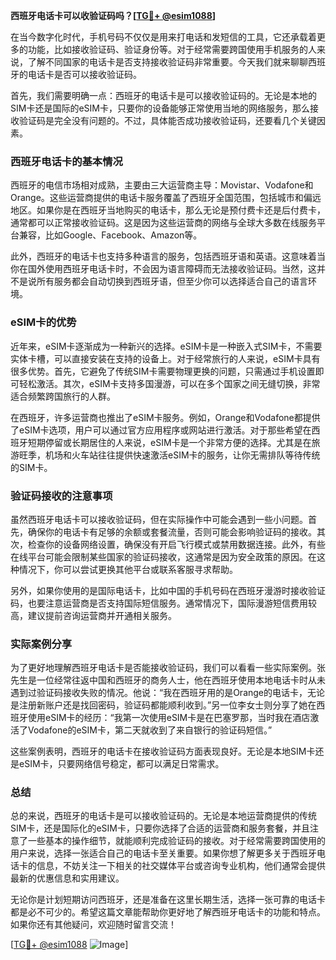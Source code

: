 **西班牙电话卡可以收验证码吗？[[TG💪+ @esim1088](https://t.me/s/esim1088)]**

在当今数字化时代，手机号码不仅仅是用来打电话和发短信的工具，它还承载着更多的功能，比如接收验证码、验证身份等。对于经常需要跨国使用手机服务的人来说，了解不同国家的电话卡是否支持接收验证码非常重要。今天我们就来聊聊西班牙的电话卡是否可以接收验证码。

首先，我们需要明确一点：西班牙的电话卡是可以接收验证码的。无论是本地的SIM卡还是国际的eSIM卡，只要你的设备能够正常使用当地的网络服务，那么接收验证码是完全没有问题的。不过，具体能否成功接收验证码，还要看几个关键因素。

### 西班牙电话卡的基本情况

西班牙的电信市场相对成熟，主要由三大运营商主导：Movistar、Vodafone和Orange。这些运营商提供的电话卡服务覆盖了西班牙全国范围，包括城市和偏远地区。如果你是在西班牙当地购买的电话卡，那么无论是预付费卡还是后付费卡，通常都可以正常接收验证码。这是因为这些运营商的网络与全球大多数在线服务平台兼容，比如Google、Facebook、Amazon等。

此外，西班牙的电话卡也支持多种语言的服务，包括西班牙语和英语。这意味着当你在国外使用西班牙电话卡时，不会因为语言障碍而无法接收验证码。当然，这并不是说所有服务都会自动切换到西班牙语，但至少你可以选择适合自己的语言环境。

### eSIM卡的优势

近年来，eSIM卡逐渐成为一种新兴的选择。eSIM卡是一种嵌入式SIM卡，不需要实体卡槽，可以直接安装在支持的设备上。对于经常旅行的人来说，eSIM卡具有很多优势。首先，它避免了传统SIM卡需要物理更换的问题，只需通过手机设置即可轻松激活。其次，eSIM卡支持多国漫游，可以在多个国家之间无缝切换，非常适合频繁跨国旅行的人群。

在西班牙，许多运营商也推出了eSIM卡服务。例如，Orange和Vodafone都提供了eSIM卡选项，用户可以通过官方应用程序或网站进行激活。对于那些希望在西班牙短期停留或长期居住的人来说，eSIM卡是一个非常方便的选择。尤其是在旅游旺季，机场和火车站往往提供快速激活eSIM卡的服务，让你无需排队等待传统的SIM卡。

### 验证码接收的注意事项

虽然西班牙电话卡可以接收验证码，但在实际操作中可能会遇到一些小问题。首先，确保你的电话卡有足够的余额或套餐流量，否则可能会影响验证码的接收。其次，检查你的设备网络设置，确保没有开启飞行模式或禁用数据连接。此外，有些在线平台可能会限制某些国家的验证码接收，这通常是因为安全政策的原因。在这种情况下，你可以尝试更换其他平台或联系客服寻求帮助。

另外，如果你使用的是国际电话卡，比如中国的手机号码在西班牙漫游时接收验证码，也要注意运营商是否支持国际短信服务。通常情况下，国际漫游短信费用较高，建议提前咨询运营商并开通相关服务。

### 实际案例分享

为了更好地理解西班牙电话卡是否能接收验证码，我们可以看看一些实际案例。张先生是一位经常往返中国和西班牙的商务人士，他在西班牙使用本地电话卡时从未遇到过验证码接收失败的情况。他说：“我在西班牙用的是Orange的电话卡，无论是注册新账户还是找回密码，验证码都能顺利收到。”另一位李女士则分享了她在西班牙使用eSIM卡的经历：“我第一次使用eSIM卡是在巴塞罗那，当时我在酒店激活了Vodafone的eSIM卡，第二天就收到了来自银行的验证码短信。”

这些案例表明，西班牙的电话卡在接收验证码方面表现良好。无论是本地SIM卡还是eSIM卡，只要网络信号稳定，都可以满足日常需求。

### 总结

总的来说，西班牙的电话卡是可以接收验证码的。无论是本地运营商提供的传统SIM卡，还是国际化的eSIM卡，只要你选择了合适的运营商和服务套餐，并且注意了一些基本的操作细节，就能顺利完成验证码的接收。对于经常需要跨国使用的用户来说，选择一张适合自己的电话卡至关重要。如果你想了解更多关于西班牙电话卡的信息，不妨关注一下相关的社交媒体平台或咨询专业机构，他们通常会提供最新的优惠信息和实用建议。

无论你是计划短期访问西班牙，还是准备在这里长期生活，选择一张可靠的电话卡都是必不可少的。希望这篇文章能帮助你更好地了解西班牙电话卡的功能和特点。如果你还有其他疑问，欢迎随时留言交流！

[[TG💪+ @esim1088](https://t.me/s/esim1088) ![Image](https://i.postimg.cc/4NQfJmqS/Snipaste-2025-05-13-00-14-12.png)]